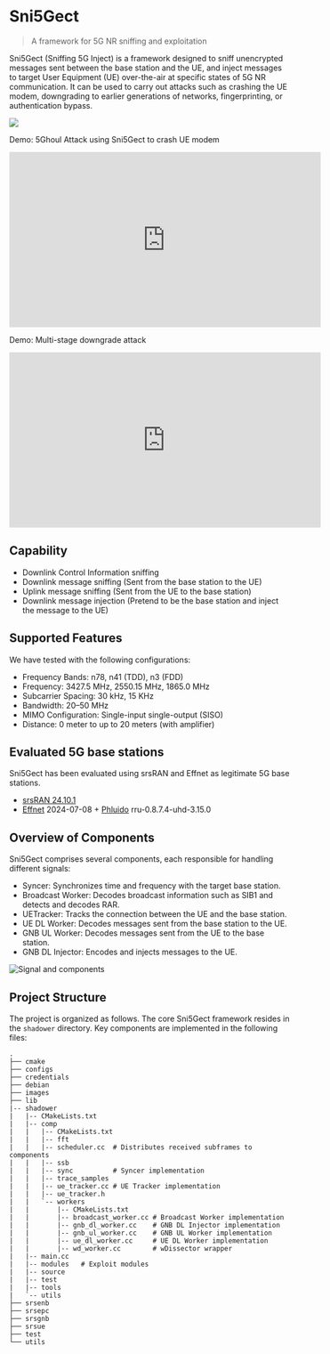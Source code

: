 # Sni5Gect
> A framework for 5G NR sniffing and exploitation

Sni5Gect (Sniffing 5G Inject) is a framework designed to sniff unencrypted messages sent between the base station and the UE, and inject messages to target User Equipment (UE) over-the-air at specific states of 5G NR communication. It can be used to carry out attacks such as crashing the UE modem, downgrading to earlier generations of networks, fingerprinting, or authentication bypass.

<img src="https://raw.githubusercontent.com/asset-group/Sni5Gect-5GNR-sniffing-and-exploitation/main/images/sni5gect-overview.png">

Demo: 5Ghoul Attack using Sni5Gect to crash UE modem
<iframe width="560" height="315" src="https://www.youtube.com/embed/CE006JIHzDM?si=wm-kJye5DzXSURsw" title="YouTube video player" frameborder="0" allow="accelerometer; autoplay; clipboard-write; encrypted-media; gyroscope; picture-in-picture; web-share" referrerpolicy="strict-origin-when-cross-origin" allowfullscreen></iframe>

Demo: Multi-stage downgrade attack
<iframe width="560" height="315" src="https://www.youtube.com/embed/uDnHd02NT38?si=hcr8ygny6HBHSR01" title="YouTube video player" frameborder="0" allow="accelerometer; autoplay; clipboard-write; encrypted-media; gyroscope; picture-in-picture; web-share" referrerpolicy="strict-origin-when-cross-origin" allowfullscreen></iframe>

## Capability
- Downlink Control Information sniffing
- Downlink message sniffing (Sent from the base station to the UE)
- Uplink message sniffing (Sent from the UE to the base station)
- Downlink message injection (Pretend to be the base station and inject the message to the UE)

## Supported Features
We have tested with the following configurations:
- Frequency Bands: n78, n41 (TDD), n3 (FDD)
- Frequency: 3427.5 MHz, 2550.15 MHz, 1865.0 MHz
- Subcarrier Spacing: 30 kHz, 15 KHz
- Bandwidth: 20–50 MHz
- MIMO Configuration: Single-input single-output (SISO)
- Distance: 0 meter to up to 20 meters (with amplifier)

## Evaluated 5G base stations
Sni5Gect has been evaluated using srsRAN and Effnet as legitimate 5G base stations.
- [srsRAN 24.10.1](https://github.com/srsran/srsRAN_Project/releases/tag/release_24_10_1)
- [Effnet](https://www.effnet.com/) 2024-07-08 + [Phluido](https://www.phluido.net/) rru-0.8.7.4-uhd-3.15.0

## Overview of Components
Sni5Gect comprises several components, each responsible for handling different signals:
- Syncer: Synchronizes time and frequency with the target base station.
- Broadcast Worker: Decodes broadcast information such as SIB1 and detects and decodes RAR.
- UETracker: Tracks the connection between the UE and the base station.
- UE DL Worker: Decodes messages sent from the base station to the UE.
- GNB UL Worker: Decodes messages sent from the UE to the base station.
- GNB DL Injector: Encodes and injects messages to the UE.

![Signal and components](https://raw.githubusercontent.com/asset-group/Sni5Gect-5GNR-sniffing-and-exploitation/main/images/signal_components_match.svg)

## Project Structure
The project is organized as follows. The core Sni5Gect framework resides in the `shadower` directory. Key components are implemented in the following files:
```
.
├── cmake
├── configs
├── credentials
├── debian
├── images
├── lib
|-- shadower
|   |-- CMakeLists.txt
|   |-- comp
|   |   |-- CMakeLists.txt
|   |   |-- fft
|   |   |-- scheduler.cc  # Distributes received subframes to components
|   |   |-- ssb
|   |   |-- sync          # Syncer implementation
|   |   |-- trace_samples
|   |   |-- ue_tracker.cc # UE Tracker implementation
|   |   |-- ue_tracker.h
|   |   `-- workers
|   |       |-- CMakeLists.txt
|   |       |-- broadcast_worker.cc # Broadcast Worker implementation
|   |       |-- gnb_dl_worker.cc    # GNB DL Injector implementation
|   |       |-- gnb_ul_worker.cc    # GNB UL Worker implementation
|   |       |-- ue_dl_worker.cc     # UE DL Worker implementation
|   |       |-- wd_worker.cc        # wDissector wrapper
|   |-- main.cc
|   |-- modules   # Exploit modules
|   |-- source
|   |-- test
|   |-- tools
|   `-- utils
├── srsenb
├── srsepc
├── srsgnb
├── srsue
├── test
└── utils
```
